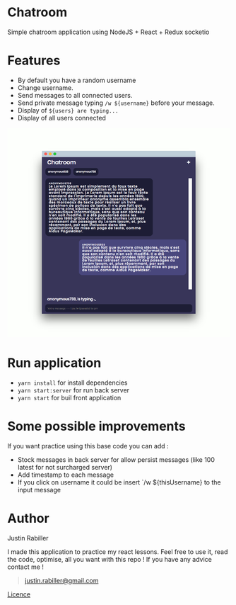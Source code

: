 # Chatroom

Simple chatroom application using NodeJS + React + Redux  socketio

# Features

* By default you have a random username
* Change username.
* Send messages to all connected users.
* Send private message typing `/w ${username}` before your message.
* Display of `${users} are typing...`
* Display of all users connected

![resultat](docs/screen.png)

# Run application

* `yarn install` for install dependencies
* `yarn start:server` for run back server
* `yarn start` for buil front application

# Some possible improvements

If you want practice using this base code you can add :

* Stock messages in back server for allow persist messages (like 100 latest for not surcharged server)
* Add timestamp to each message
* If you click on username it could be insert `/w ${thisUsername} to the input message

# Author

Justin Rabiller

I made this application to practice my react lessons. Feel free to use it, read the code, optimise, all you want with this repo ! If you have any advice contact me !

> justin.rabiller@gmail.com

[Licence](LICENSE)